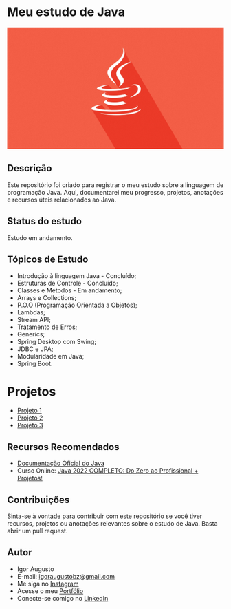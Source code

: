 # Meu estudo de Java

<div align="center">
<img src="java.jpg" width="2000px" alt="Imagem ilustrativa"/>
</div>

## Descrição

Este repositório foi criado para registrar o meu estudo sobre a linguagem de programação Java. Aqui, documentarei meu progresso, projetos, anotações e recursos úteis relacionados ao Java.

## Status do estudo

Estudo em andamento.

## Tópicos de Estudo

- Introdução à linguagem Java - Concluído;
- Estruturas de Controle - Concluído;
- Classes e Métodos - Em andamento;
- Arrays e Collections;
- P.O.O (Programação Orientada a Objetos);
- Lambdas;
- Stream API;
- Tratamento de Erros;
- Generics;
- Spring Desktop com Swing;
- JDBC e JPA;
- Modularidade em Java;
- Spring Boot.

# Projetos

- [Projeto 1]()
- [Projeto 2]()
- [Projeto 3]()

## Recursos Recomendados

- [Documentação Oficial do Java](https://docs.oracle.com/en/java/javase/index.html)
- Curso Online: [Java 2022 COMPLETO: Do Zero ao Profissional + Projetos!](https://www.udemy.com/course/fundamentos-de-programacao-com-java/)

## Contribuições

Sinta-se à vontade para contribuir com este repositório se você tiver recursos, projetos ou anotações relevantes sobre o estudo de Java. Basta abrir um pull request.

## Autor

- Igor Augusto
- E-mail: igoraugustobz@gmail.com
- Me siga no [Instagram](https://www.instagram.com/iaugusto__/)
- Acesse o meu [Portfólio](https://iaugusto.vercel.app/)
- Conecte-se comigo no [LinkedIn](https://www.linkedin.com/in/igorbrz/)
